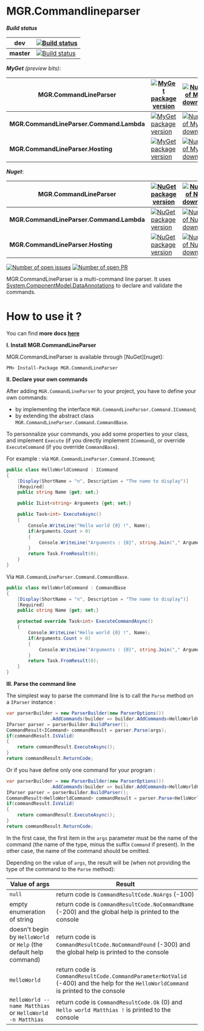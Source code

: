 MGR.Commandlineparser
=================

_**Build status**_

| dev        | [![Build status][build-status_dev_img]][build-status_dev_url] |
|------------|---------------------------------------------------------|
| **master** | [![Build status][build-status_master_img]][build-status_master_url] |


***MyGet*** *(preview bits)*:

| MGR.CommandLineParser | [![MyGet package version][myget_commandlineparser_img]][myget_commandlineparser_url] | [![Number of MyGet downloads][myget-download_commandlineparser_img]][myget-download_commandlineparser_url] |
|-|-|-|
| **MGR.CommandLineParser.Command.Lambda** | [![MyGet package version][myget_commandlineparser-command-lambda_img]][myget_commandlineparser-command-lambda_url] | [![Number of MyGet downloads][myget-download_commandlineparser-command-lambda_img]][myget-download_commandlineparser-command-lambda_url] |
| **MGR.CommandLineParser.Hosting** | [![MyGet package version][myget_commandlineparser-hosting_img]][myget_commandlineparser-hosting_url] | [![Number of MyGet downloads][myget-download_commandlineparser-hosting_img]][myget-download_commandlineparser-hosting_url] |

***Nuget***:

| MGR.CommandLineParser | [![NuGet package version][nuget_commandlineparser_img]][nuget_commandlineparser_url] | [![Number of NuGet downloads][nuget-download_commandlineparser_img]][nuget-download_commandlineparser_url] |
|-|-|-|
| **MGR.CommandLineParser.Command.Lambda** | [![NuGet package version][nuget_commandlineparser-command-lambda_img]][nuget_commandlineparser-command-lambda_url] | [![Number of NuGet downloads][nuget-download_commandlineparser-command-lambda_img]][nuget-download_commandlineparser-command-lambda_url] |
| **MGR.CommandLineParser.Hosting** | [![NuGet package version][nuget_commandlineparser-hosting_img]][nuget_commandlineparser-hosting_url] | [![Number of NuGet downloads][nuget-download_commandlineparser-hosting_img]][nuget-download_commandlineparser-hosting_url] |

[![Number of open issues][github-issues_img]][github-issues_url]
[![Number of open PR][github-pr_img]][github-pr_url]

MGR.CommandLineParser is a multi-command line parser. It uses [System.ComponentModel.DataAnnotations](http://msdn.microsoft.com/fr-fr/library/system.componentmodel.dataannotations.aspx) to declare and validate the commands.

# How to use it ?
You can find **more docs [here](docs/index.md)**

**I. Install MGR.CommandLineParser**

MGR.CommandLineParser is available through [NuGet][nuget]:

    PM> Install-Package MGR.CommandLineParser

**II. Declare your own commands**

After adding `MGR.CommandLineParser` to your project, you have to define your own commands:

* by implementing the interface `MGR.CommandLineParser.Command.ICommand`;
* by extending the abstract class `MGR.CommandLineParser.Command.CommandBase`.

To personnalize your commands, you add some properties to your class, and implement `Execute` (if you directly implement `ICommand`), or override `ExecuteCommand` (if you override `CommandBase`).

For example :
via `MGR.CommandLineParser.Command.ICommand`;
``` c#
public class HelloWorldCommand : ICommand
{
    [Display(ShortName = "n", Description = "The name to display")]
    [Required]
    public string Name {get; set;}

    public IList<string> Arguments {get; set;}

    public Task<int> ExecuteAsync()
    {
        Console.WriteLine("Hello world {0} !", Name);
        if(Arguments.Count > 0)
        {
            Console.WriteLine("Arguments : {0}", string.Join("," Arguments));
        }
        return Task.FromResult(0);
    }
}
```

Via `MGR.CommandLineParser.Command.CommandBase`.
```c#
public class HelloWorldCommand : CommandBase
{
    [Display(ShortName = "n", Description = "The name to display")]
    [Required]
    public string Name {get; set;}

    protected override Task<int> ExecuteCommandAsync()
    {
        Console.WriteLine("Hello world {0} !", Name);
        if(Arguments.Count > 0)
        {
            Console.WriteLine("Arguments : {0}", string.Join("," Arguments));
        }
        return Task.FromResult(0);
    }
}
```

**III. Parse the command line**

The simplest way to parse the command line is to call the `Parse` method on a `IParser` instance :
```c#
var parserBuilder = new ParserBuilder(new ParserOptions())
                .AddCommands(builder => builder.AddCommands<HelloWorldCommand>());
IParser parser = parserBuilder.BuildParser();
CommandResult<ICommand> commandResult = parser.Parse(args);
if(commandResult.IsValid)
{
    return commandResult.ExecuteAsync();
}
return commandResult.ReturnCode;
```

Or if you have define only one command for your program :
```c#
var parserBuilder = new ParserBuilder(new ParserOptions())
                .AddCommands(builder => builder.AddCommands<HelloWorldCommand>());
IParser parser = parserBuilder.BuildParser();
CommandResult<HelloWorldCommand> commandResult = parser.Parse<HelloWorldCommand>(args);
if(commandResult.IsValid)
{
    return commandResult.ExecuteAsync();
}
return commandResult.ReturnCode;
```

In the first case, the first item in the `args` parameter must be the name of the command (the name of the type, minus the suffix `Command` if present).
In the other case, the name of the command should be omitted.

Depending on the value of `args`, the result will be (when not providing the type of the command to the `Parse` method):

| Value of args | Result |
|------|--------|
|`null`|return code is `CommandResultCode.NoArgs` (-100)|
|empty enumeration of string|return code is `CommandResultCode.NoCommandName` (-200) and the global help is printed to the console|
|doesn't begin by `HelloWorld` or `Help` (the default help command)|return code is `CommandResultCode.NoCommandFound` (-300) and the global help is printed to the console|
|`HelloWorld`|return code is `CommandResultCode.CommandParameterNotValid` (-400) and the help for the `HelloWorldCommand` is printed to the console|
|`HelloWorld --name Matthias` or `HelloWorld -n Matthias`|return code is `CommandResultCode.Ok` (0) and `Hello world Matthias !` is printed to the console|


   [build-status_dev_img]: https://mgrosperrin.visualstudio.com/github/_apis/build/status/MGR.CommandLineParser?branchName=dev
   [build-status_dev_url]: https://mgrosperrin.visualstudio.com/github/_build?definitionId=8
   [build-status_master_img]: https://mgrosperrin.visualstudio.com/github/_apis/build/status/MGR.CommandLineParser?branchName=master
   [build-status_master_url]: https://mgrosperrin.visualstudio.com/github/_build?definitionId=8
   [myget_commandlineparser_img]: https://img.shields.io/myget/mgrosperrin/vpre/MGR.CommandLineParser.svg
   [myget_commandlineparser_url]: https://www.myget.org/feed/mgrosperrin/package/nuget/MGR.CommandLineParser/
   [myget-download_commandlineparser_img]: https://img.shields.io/myget/mgrosperrin/dt/MGR.CommandLineParser.svg
   [myget-download_commandlineparser_url]: https://www.myget.org/feed/mgrosperrin/package/nuget/MGR.CommandLineParser/
   [myget_commandlineparser-command-lambda_img]: https://img.shields.io/myget/mgrosperrin/vpre/MGR.CommandLineParser.Command.Lambda.svg
   [myget_commandlineparser-command-lambda_url]: https://www.myget.org/feed/mgrosperrin/package/nuget/MGR.CommandLineParser.Command.Lambda/
   [myget-download_commandlineparser-command-lambda_img]: https://img.shields.io/myget/mgrosperrin/dt/MGR.CommandLineParser.Command.Lambda.svg
   [myget-download_commandlineparser-command-lambda_url]: https://www.myget.org/feed/mgrosperrin/package/nuget/MGR.CommandLineParser.Command.Lambda/
   [myget_commandlineparser-hosting_img]: https://img.shields.io/myget/mgrosperrin/vpre/MGR.CommandLineParser.Hosting.svg
   [myget_commandlineparser-hosting_url]: https://www.myget.org/feed/mgrosperrin/package/nuget/MGR.CommandLineParser.Hosting/
   [myget-download_commandlineparser-hosting_img]: https://img.shields.io/myget/mgrosperrin/dt/MGR.CommandLineParser.Hosting.svg
   [myget-download_commandlineparser-hosting_url]: https://www.myget.org/feed/mgrosperrin/package/nuget/MGR.CommandLineParser.Hosting/
   [nuget_commandlineparser_img]: https://img.shields.io/nuget/v/MGR.CommandLineParser.svg
   [nuget_commandlineparser_url]: https://www.nuget.org/packages/MGR.CommandLineParser/
   [nuget-download_commandlineparser_img]: https://img.shields.io/nuget/dt/MGR.CommandLineParser.svg
   [nuget-download_commandlineparser_url]: https://www.nuget.org/stats/packages/MGR.CommandLineParser?groupby=Version
   [nuget_commandlineparser-command-lambda_img]: https://img.shields.io/nuget/v/MGR.CommandLineParser.Command.Lambda.svg
   [nuget_commandlineparser-command-lambda_url]: https://www.nuget.org/packages/MGR.CommandLineParser.Command.Lambda/
   [nuget-download_commandlineparser-command-lambda_img]: https://img.shields.io/nuget/dt/MGR.CommandLineParser.Command.Lambda.svg
   [nuget-download_commandlineparser-command-lambda_url]: https://www.nuget.org/stats/packages/MGR.CommandLineParser.Command.Lambda?groupby=Version
   [nuget_commandlineparser-hosting_img]: https://img.shields.io/nuget/v/MGR.CommandLineParser.Hosting.svg
   [nuget_commandlineparser-hosting_url]: https://www.nuget.org/packages/MGR.CommandLineParser.Hosting/
   [nuget-download_commandlineparser-hosting_img]: https://img.shields.io/nuget/dt/MGR.CommandLineParser.Hosting.svg
   [nuget-download_commandlineparser-hosting_url]: https://www.nuget.org/stats/packages/MGR.CommandLineParser.Hosting?groupby=Version
   [github-issues_img]: http://img.shields.io/github/issues/mgrosperrin/commandlineparser.svg
   [github-issues_url]: https://github.com/mgrosperrin/commandlineparser/issues
   [github-pr_img]: http://img.shields.io/github/issues-pr/mgrosperrin/commandlineparser.svg
   [github-pr_url]: https://github.com/mgrosperrin/commandlineparser/pulls
